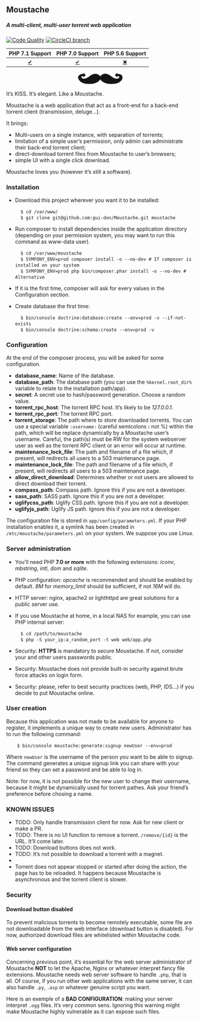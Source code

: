 ## Moustache ##
##### A multi-client, multi-user torrent web application #####
[![Code Quality](https://scrutinizer-ci.com/g/gui-don/Moustache/badges/quality-score.png?b=master)](https://scrutinizer-ci.com/g/gui-don/Moustache/?branch=master)
[![CircleCI branch](https://img.shields.io/circleci/project/github/gui-don/Moustache/master.svg)](https://circleci.com/gh/gui-don/Moustache)

| PHP 7.1 Support                              | PHP 7.0 Support                              | PHP 5.6 Support                              |
|:--------------------------------------------:|:--------------------------------------------:|:--------------------------------------------:|
| [✔](https://travis-ci.org/gui-don/Moustache) | [✔](https://travis-ci.org/gui-don/Moustache) | [✖](https://travis-ci.org/gui-don/Moustache) |

<p align="center"><img width="120" src="moustache.png" /></p>

It’s KISS. It’s elegant. Like a Moustache.

Moustache is a web application that act as a front-end for a back-end torrent client (transmission, deluge…).

It brings:
- Multi-users on a single instance, with separation of torrents;
- limitation of a simple user’s permission, only admin can administrate their back-end torrent client;
- direct-download torrent files from Moustache to user’s browsers;
- simple UI with a single click download.

Moustache loves you (however it’s still a software).

### Installation ###

- Download this project wherever you want it to be installed:


        $ cd /var/www/
        $ git clone git@github.com:gui-don/Moustache.git moustache

- Run composer to install dependencies inside the application directory (depending on your permission system, you may want to run this command as www-data user).


        $ cd /var/www/moustache
        $ SYMFONY_ENV=prod composer install -o --no-dev # If composer is installed on your system
        $ SYMFONY_ENV=prod php bin/composer.phar install -o --no-dev # Alternative

- If it is the first time, composer will ask for every values in the Configuration section.

- Create database the first time:

        $ bin/console doctrine:database:create --env=prod -v --if-not-exists
        $ bin/console doctrine:schema:create --env=prod -v

### Configuration ###

At the end of the composer process, you will be asked for some configuration.

- **database_name**: Name of the database.
- **database_path**: The database path (you can use the `%kernel.root_dir%` variable to relate to the installation path/app).
- **secret**: A secret use to hash/password generation. Choose a random value.
- **torrent_rpc_host**: The torrent RPC host. It’s likely to be *127.0.0.1*.
- **torrent_rpc_port**: The torrent RPC port.
- **torrent_storage**: The path where to store downloaded torrents. You can use a special variable `:username:` (careful semicolons **:** not %) within the path, which will be replace dynamically by a Moustache user’s username. Careful, the path(s) must be RW for the system webserver user as well as the torrent RPC client or an error will occur at runtime.
- **maintenance_lock_file**: The path and filename of a file which, if present, will redirects all users to a 503 maintenance page.
- **maintenance_lock_file**: The path and filename of a file which, if present, will redirects all users to a 503 maintenance page.
- **allow_direct_download**: Determines whether or not users are allowed to direct download their torrent.
- **compass_path**: Compass path. Ignore this if you are not a developer.
- **sass_path**: SASS path. Ignore this if you are not a developer.
- **uglifycss_path**: Uglify CSS path. Ignore this if you are not a developer.
- **uglifyjs_path**: Uglify JS path. Ignore this if you are not a developer.

The configuration file is stored in `app/config/parameters.yml`.
If your PHP installation enables it, a symlink has been created in `/etc/moustache/parameters.yml` on your system. We suppose you use Linux.

### Server administration ###

- You’ll need PHP **7.0 or more** with the following extensions: *iconv*, *mbstring*, *intl*, *dom* and *sqlite*.
- PHP configuration: *opcache* is recommended and should be enabled by default. *8M* for *memory_limit* should be sufficient, if not *16M* will do.
- HTTP server: nginx, apache2 or lighthttpd are great solutions for a public server use.
- If you use Moustache at home, in a local NAS for example, you can use PHP internal server:

        $ cd /path/to/moustache
        $ php -S your_ip:a_random_port -t web web/app.php

- Security: **HTTPS** is mandatory to secure Moustache. If not, consider your and other users passwords public.
- Security: Moustache does not provide built-in security against brute force attacks on login form.
- Security: please, refer to best security practices (web, PHP, IDS…) if you decide to put Moustache online.


### User creation ###

Because this application was not made to be available for anyone to register, it implements a unique way to create new users.
Administrator has to run the following command:

        $ bin/console moustache:generate:signup newUser --env=prod

Where `newUser` is the username of the person you want to be able to signup.
The command generates a unique signup link you can share with your friend so they can set a password and be able to log in.

Note: for now, it is not possible for the new user to change their username, because it might be dynamically used for torrent pathes.
Ask your friend’s preference before chosing a name.

### KNOWN ISSUES ###

- TODO: Only handle transmission client for now. Ask for new client or make a PR.
- TODO: There is no UI function to remove a torrent. `/remove/{id}` is the URL. It’ll come later.
- TODO: Download buttons does not work.
- TODO: It’s not possible to download a torrent with a magnet.
-
- Torrent does not appear stopped or started after doing the action, the page has to be reloaded. It happens because Moustache is asynchronous and the torrent client is slower.

### Security ###

#### Download button disabled ####

To prevent malicious torrents to become remotely executable, some file are not downloadable from the web interface (download button is disabled).
For now, authorized download files are whitelisted within Moustache code.

#### Web server configuration ####

Concerning previous point, it’s essential for the web server administrator of Moustache **NOT** to let the Apache, Nginx or whatever interpret fancy file extensions.
Moustache needs web server software to handle `.php`, that is all.
Of course, if you run other web applications with the same server, it can also handle `.py`, `.asp` or whatever genuine script you want.

Here is an exemple of a **BAD CONFIGURATION**: making your server interpret `.ogg` files. It’s very common sens. Ignoring this warning might make Moustache highly vulnerable as it can expose such files.
